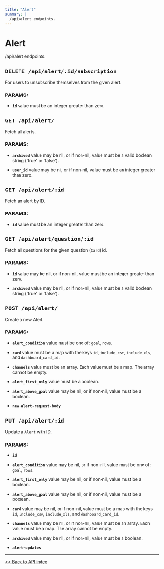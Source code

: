 ```yaml
---
title: "Alert"
summary: |
  /api/alert endpoints.
---
```


# Alert

/api/alert endpoints.

## `DELETE /api/alert/:id/subscription`

For users to unsubscribe themselves from the given alert.

### PARAMS:

*  **`id`** value must be an integer greater than zero.

## `GET /api/alert/`

Fetch all alerts.

### PARAMS:

*  **`archived`** value may be nil, or if non-nil, value must be a valid boolean string ('true' or 'false').

*  **`user_id`** value may be nil, or if non-nil, value must be an integer greater than zero.

## `GET /api/alert/:id`

Fetch an alert by ID.

### PARAMS:

*  **`id`** value must be an integer greater than zero.

## `GET /api/alert/question/:id`

Fetch all questions for the given question (`Card`) id.

### PARAMS:

*  **`id`** value may be nil, or if non-nil, value must be an integer greater than zero.

*  **`archived`** value may be nil, or if non-nil, value must be a valid boolean string ('true' or 'false').

## `POST /api/alert/`

Create a new Alert.

### PARAMS:

*  **`alert_condition`** value must be one of: `goal`, `rows`.

*  **`card`** value must be a map with the keys `id`, `include_csv`, `include_xls`, and `dashboard_card_id`.

*  **`channels`** value must be an array. Each value must be a map. The array cannot be empty.

*  **`alert_first_only`** value must be a boolean.

*  **`alert_above_goal`** value may be nil, or if non-nil, value must be a boolean.

*  **`new-alert-request-body`**

## `PUT /api/alert/:id`

Update a `Alert` with ID.

### PARAMS:

*  **`id`** 

*  **`alert_condition`** value may be nil, or if non-nil, value must be one of: `goal`, `rows`.

*  **`alert_first_only`** value may be nil, or if non-nil, value must be a boolean.

*  **`alert_above_goal`** value may be nil, or if non-nil, value must be a boolean.

*  **`card`** value may be nil, or if non-nil, value must be a map with the keys `id`, `include_csv`, `include_xls`, and `dashboard_card_id`.

*  **`channels`** value may be nil, or if non-nil, value must be an array. Each value must be a map. The array cannot be empty.

*  **`archived`** value may be nil, or if non-nil, value must be a boolean.

*  **`alert-updates`**

---

[<< Back to API index](../api-documentation.md)